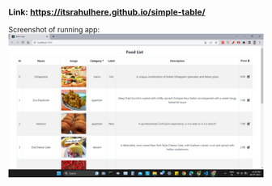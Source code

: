 ### Link: https://itsrahulhere.github.io/simple-table/ 

<!-- ## Run the app
1. run **npm install**

    run these commands in terminal if you find error of fortawesome<br />
    **npm i --save @fortawesome/fontawesome-svg-core** <br/>
    **npm install --save @fortawesome/free-solid-svg-icons** <br />
    **npm install --save @fortawesome/react-fontawesome**


2. run **json-server --watch db.json --port 3001**
3. run **npm start** in a new terminal window (this will launch your React application) -->

Screenshot of running app:
![image](./public/screenshot.png)